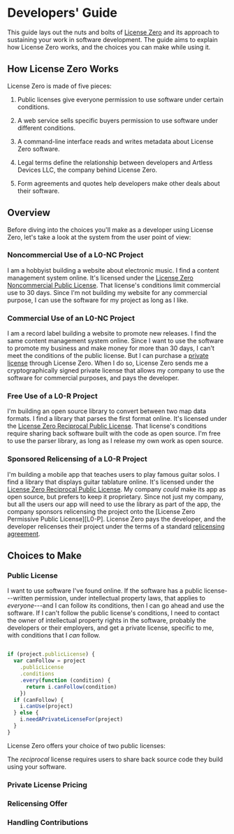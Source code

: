 # Developers' Guide

This guide lays out the nuts and bolts of [License Zero] and its approach to sustaining your work in software development.  The guide aims to explain how License Zero works, and the choices you can make while using it.

[License Zero]: https://licensezero.com

## <a id="how">How License Zero Works</a>

License Zero is made of five pieces:

1. Public licenses give everyone permission to use software under certain conditions.

2. A web service sells specific buyers permission to use software under different conditions.

3. A command-line interface reads and writes metadata about License Zero software.

4. Legal terms define the relationship between developers and Artless Devices LLC, the company behind License Zero.

5. Form agreements and quotes help developers make other deals about their software.

## Overview

Before diving into the choices you'll make as a developer using License Zero, let's take a look at the system from the user point of view:

### Noncommercial Use of a L0-NC Project

I am a hobbyist building a website about electronic music.  I find a content management system online.  It's licensed under the [License Zero Noncommercial Public License][L0-NC].  That license's conditions limit commercial use to 30 days.  Since I'm not building my website for any commercial purpose, I can use the software for my project as long as I like.

[L0-NC]: https://licensezero.com/licenses/noncommercial

### Commercial Use of an L0-NC Project

I am a record label building a website to promote new releases.  I find the same content management system online. Since I want to use the software to promote my business and make money for more than 30 days, I can't meet the conditions of the public license.  But I can purchase a [private license] through License Zero.  When I do so, License Zero sends me a cryptographically signed private license that allows my company to use the software for commercial purposes, and pays the developer.

[private license]: https://licensezero.com/licenses/private

### Free Use of a L0-R Project

I'm building an open source library to convert between two map data formats. I find a library that parses the first format online.  It's licensed under the [License Zero Reciprocal Public License][L0-R].  That license's conditions require sharing back software built with the code as open source.  I'm free to use the parser library, as long as I release my own work as open source.

### Sponsored Relicensing of a L0-R Project

I'm building a mobile app that teaches users to play famous guitar solos.  I find a library that displays guitar tablature online.  It's licensed under the [License Zero Reciprocal Public License][L0-R].  My company _could_ make its app as open source, but prefers to keep it proprietary.  Since not just my company, but all the users our app will need to use the library as part of the app, the company sponsors relicensing the project onto the [License Zero Permissive Public License][L0-P].  License Zero pays the developer, and the developer relicenses their project under the terms of a standard [relicensing agreement].

[L0-R]: https://licensezero.com/licenses/reciprocal

[relicensing agreement]: https://licensezero.com/licenses/relicense

## <a id="choices">Choices to Make</a>

### Public License

I want to use software I've found online. If the software has a public license---written permission, under intellectual property laws, that applies to _everyone_---and I can follow its conditions, then I can go ahead and use the software. If I can't follow the public license's conditions, I need to contact the owner of intellectual property rights in the software, probably the developers or their employers, and get a private license, specific to me, with conditions that I _can_ follow.

```javascript

if (project.publicLicense) {
  var canFollow = project
    .publicLicense
    .conditions
    .every(function (condition) {
      return i.canFollow(condition)
    })
  if (canFollow) {
    i.canUse(project)
  } else {
    i.needAPrivateLicenseFor(project)
  }
}
```

License Zero offers your choice of two public licenses:

The _reciprocal_ license requires users to share back source code they build using your software.

### Private License Pricing

### Relicensing Offer

### Handling Contributions
